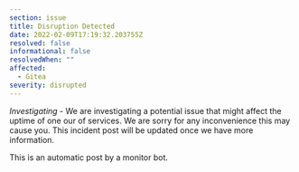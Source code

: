 ```yaml
---
section: issue
title: Disruption Detected
date: 2022-02-09T17:19:32.203755Z
resolved: false
informational: false
resolvedWhen: ""
affected:
  - Gitea
severity: disrupted
---
```

*Investigating* - We are investigating a potential issue that might affect the uptime of one our of services. We are sorry for any inconvenience this may cause you. This incident post will be updated once we have more information.

This is an automatic post by a monitor bot.
        